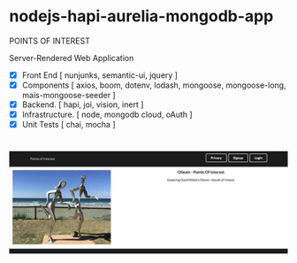 # nodejs-hapi-aurelia-mongodb-app

POINTS OF INTEREST

Server-Rendered Web Application

* [x] Front End [ nunjunks, semantic-ui, jquery ]
* [x] Components [ axios, boom, dotenv, lodash, mongoose, mongoose-long, mais-mongoose-seeder ]
* [x] Backend. [ hapi, joi, vision, inert ]
* [x] Infrastructure. [ node, mongodb cloud, oAuth ]
* [x] Unit Tests [ chai, mocha ]

# ![](preview_r1.png)

